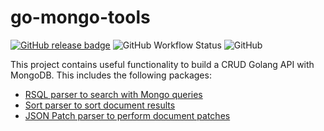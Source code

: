 # go-mongo-tools

[![GitHub release badge](https://badgen.net/github/release/StevenCyb/go-mongo-tools/latest?label=Latest&logo=GitHub)](https://github.com/StevenCyb/go-mongo-tools/releases/latest)
![GitHub Workflow Status](https://img.shields.io/github/actions/workflow/status/StevenCyb/go-mongo-tools/ci-test.yml?label=Tests&logo=GitHub)
![GitHub](https://img.shields.io/github/license/StevenCyb/go-mongo-tools)

This project contains useful functionality to build a CRUD Golang API with MongoDB. This includes the following packages:

- [RSQL parser to search with Mongo queries](mongo/rsql/README.md)
- [Sort parser to sort document results](mongo/sort/README.md)
- [JSON Patch parser to perform document patches](mongo/jsonpatch/README.md)
